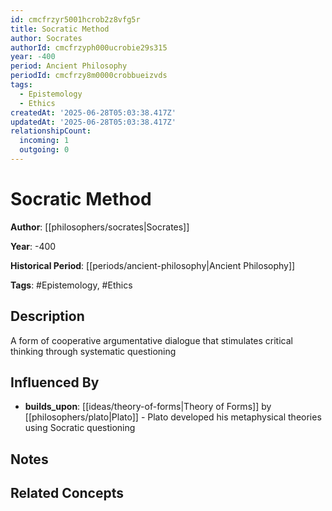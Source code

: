 ```yaml
---
id: cmcfrzyr5001hcrob2z8vfg5r
title: Socratic Method
author: Socrates
authorId: cmcfrzyph000ucrobie29s315
year: -400
period: Ancient Philosophy
periodId: cmcfrzy8m0000crobbueizvds
tags:
  - Epistemology
  - Ethics
createdAt: '2025-06-28T05:03:38.417Z'
updatedAt: '2025-06-28T05:03:38.417Z'
relationshipCount:
  incoming: 1
  outgoing: 0
---
```

# Socratic Method

**Author**: [[philosophers/socrates|Socrates]]

**Year**: -400

**Historical Period**: [[periods/ancient-philosophy|Ancient Philosophy]]

**Tags**: #Epistemology, #Ethics

## Description

A form of cooperative argumentative dialogue that stimulates critical thinking through systematic questioning

## Influenced By

- **builds_upon**: [[ideas/theory-of-forms|Theory of Forms]] by [[philosophers/plato|Plato]] - Plato developed his metaphysical theories using Socratic questioning

## Notes

<!-- Add your research notes, quotes, and analysis here -->

## Related Concepts

<!-- Link to related philosophical concepts -->

